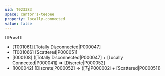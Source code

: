 ```yaml
---
uid: T023383
space: cantor's-teepee
property: locally-connected
value: false
---
```

[[Proof]]

* [T001061] [Totally Disconnected|P000047]
* [T001066] [Scattered|P000051]
* [I000108] ([Totally Disconnected|P000047] + [Locally Connected|P000041]) => [Discrete|P000052]
* [I000042] [Discrete|P000052] => ([$T_1$|P000002] + [Scattered|P000051])

